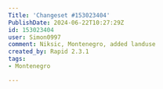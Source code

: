 ```yaml
---
Title: 'Changeset #153023404'
PublishDate: 2024-06-22T10:27:29Z
id: 153023404
user: Simon0997
comment: Niksic, Montenegro, added landuse
created_by: Rapid 2.3.1
tags:
- Montenegro

---
```

